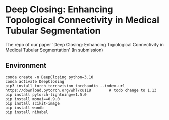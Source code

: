 # Deep Closing: Enhancing Topological Connectivity in Medical Tubular Segmentation
The repo of our paper 'Deep Closing: Enhancing Topological Connectivity in Medical Tubular Segmentation' (In submission)


## Environment
```
conda create -n DeepClosing python=3.10
conda activate DeepClosing
pip3 install torch torchvision torchaudio --index-url https://download.pytorch.org/whl/cu118        # todo change to 1.13
pip install pytorch-lightning==1.5.0
pip install monai==0.9.0
pip install scikit-image
pip install wandb
pip install nibabel
```



